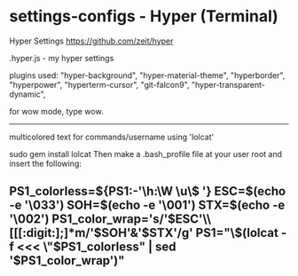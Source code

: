 # settings-configs - Hyper (Terminal)
Hyper Settings https://github.com/zeit/hyper

.hyper.js - my hyper settings

plugins used:
    "hyper-background",
    "hyper-material-theme",
    "hyperborder",
    "hyperpower",
    "hyperterm-cursor",
    "git-falcon9",
    "hyper-transparent-dynamic",

for wow mode, type wow.

---------------
multicolored text for commands/username using 'lolcat'

sudo gem install lolcat
Then make a .bash_profile file at your user root and insert the following:

PS1_colorless=${PS1:-'\h:\W \u\$ '}
ESC=$(echo -e '\033')
SOH=$(echo -e '\001')
STX=$(echo -e '\002')
PS1_color_wrap='s/'$ESC'\\[[[:digit:];]*m/'$SOH'&'$STX'/g'
PS1="\$(lolcat -f <<< \"$PS1_colorless\" | sed '$PS1_color_wrap')"
-----------------